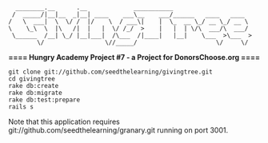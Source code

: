 ```
  ________.__      .__             ___________
 /  _____/|__|__  _|__| ____    ___\__    ___/______   ____   ____
/   \  ___|  \  \/ /  |/    \  / ___\|    |  \_  __ \_/ __ \_/ __ \
\    \_\  \  |\   /|  |   |  \/ /_/  >    |   |  | \/\  ___/\  ___/
 \______  /__| \_/ |__|___|  /\___  /|____|   |__|    \___  >\___  >
        \/                 \//_____/                      \/     \/
```
__==== Hungry Academy Project #7 - a Project for DonorsChoose.org ====__

```
git clone git://github.com/seedthelearning/givingtree.git
cd givingtree
rake db:create
rake db:migrate
rake db:test:prepare
rails s
```

Note that this application requires git://github.com/seedthelearning/granary.git
running on port 3001.
